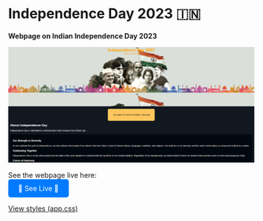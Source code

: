 # Independence Day 2023 🇮🇳  
**Webpage on Indian Independence Day 2023**

<p>
  <img src="https://github.com/vineet-k09/independence-day-2023/raw/main/Screenshot" alt="Independence Day 2023 Screenshot" width="500">
</p>

See the webpage live here:  
<a href="https://vineet-k09.github.io/assets/pages/independence%20day%202023/index.html" target="_blank" style="display:inline-block; padding:10px 20px; background-color:#007BFF; color:#fff; border-radius:5px; text-decoration:none;">🎉 See Live 🎉</a>  

[View styles (app.css)](https://github.com/vineet-k09/independence-day-2023/blob/main/app.css)
